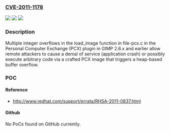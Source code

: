 ### [CVE-2011-1178](https://cve.mitre.org/cgi-bin/cvename.cgi?name=CVE-2011-1178)
![](https://img.shields.io/static/v1?label=Product&message=n%2Fa&color=blue)
![](https://img.shields.io/static/v1?label=Version&message=n%2Fa&color=blue)
![](https://img.shields.io/static/v1?label=Vulnerability&message=n%2Fa&color=brighgreen)

### Description

Multiple integer overflows in the load_image function in file-pcx.c in the Personal Computer Exchange (PCX) plugin in GIMP 2.6.x and earlier allow remote attackers to cause a denial of service (application crash) or possibly execute arbitrary code via a crafted PCX image that triggers a heap-based buffer overflow.

### POC

#### Reference
- http://www.redhat.com/support/errata/RHSA-2011-0837.html

#### Github
No PoCs found on GitHub currently.

